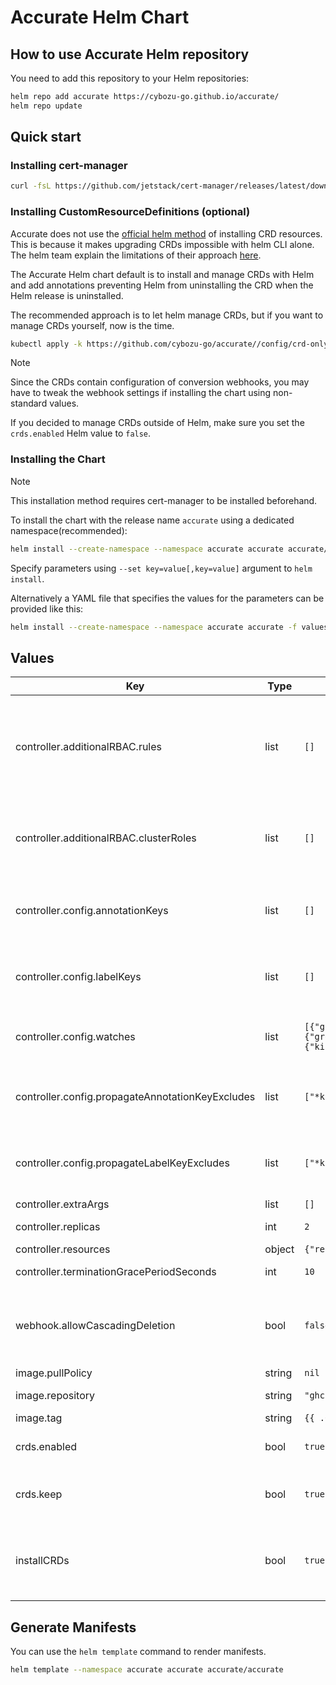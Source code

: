 # Accurate Helm Chart

## How to use Accurate Helm repository

You need to add this repository to your Helm repositories:

```bash
helm repo add accurate https://cybozu-go.github.io/accurate/
helm repo update
```

## Quick start

### Installing cert-manager

```bash
curl -fsL https://github.com/jetstack/cert-manager/releases/latest/download/cert-manager.yaml | kubectl apply -f -
```

### Installing CustomResourceDefinitions (optional)

Accurate does not use the [official helm method](https://helm.sh/docs/chart_best_practices/custom_resource_definitions/) of installing CRD resources.
This is because it makes upgrading CRDs impossible with helm CLI alone.
The helm team explain the limitations of their approach [here](https://helm.sh/docs/chart_best_practices/custom_resource_definitions/#some-caveats-and-explanations).

The Accurate Helm chart default is to install and manage CRDs with Helm and
add annotations preventing Helm from uninstalling the CRD when the Helm release is uninstalled.

The recommended approach is to let helm manage CRDs, but if you want to manage CRDs yourself, now is the time.

```bash
kubectl apply -k https://github.com/cybozu-go/accurate//config/crd-only/
```

> [!NOTE]
> Since the CRDs contain configuration of conversion webhooks, you may have to tweak the webhook settings
> if installing the chart using non-standard values.

If you decided to manage CRDs outside of Helm, make sure you set the `crds.enabled` Helm value to `false`.

### Installing the Chart

> [!NOTE]
> This installation method requires cert-manager to be installed beforehand.

To install the chart with the release name `accurate` using a dedicated namespace(recommended):

```bash
helm install --create-namespace --namespace accurate accurate accurate/accurate
```

Specify parameters using `--set key=value[,key=value]` argument to `helm install`.

Alternatively a YAML file that specifies the values for the parameters can be provided like this:

```bash
helm install --create-namespace --namespace accurate accurate -f values.yaml accurate/accurate
```

## Values

| Key                                              | Type   | Default                                                                                                                                                                           | Description                                                                                                                                                                                                                   |
|--------------------------------------------------|--------|-----------------------------------------------------------------------------------------------------------------------------------------------------------------------------------|-------------------------------------------------------------------------------------------------------------------------------------------------------------------------------------------------------------------------------|
| controller.additionalRBAC.rules                  | list   | `[]`                                                                                                                                                                              | Specify the RBAC rules to be added to the controller. ClusterRole and ClusterRoleBinding are created with the names `{{ release name }}-additional-resources`. The rules defined here will be used for the ClusterRole rules. |
| controller.additionalRBAC.clusterRoles           | list   | `[]`                                                                                                                                                                              | Specify additional ClusterRoles to be granted to the accurate controller. "admin" is recommended to allow the controller to manage common namespace-scoped resources.                                                         |
| controller.config.annotationKeys                 | list   | `[]`                                                                                                                                                                              | Annotations to be propagated to sub-namespaces. It is also possible to specify a glob pattern that can be interpreted by Go's "path.Match" func.                                                                              |
| controller.config.labelKeys                      | list   | `[]`                                                                                                                                                                              | Labels to be propagated to sub-namespaces. It is also possible to specify a glob pattern that can be interpreted by Go's "path.Match" func.                                                                                   |
| controller.config.watches                        | list   | `[{"group":"rbac.authorization.k8s.io","kind":"Role","version":"v1"},{"group":"rbac.authorization.k8s.io","kind":"RoleBinding","version":"v1"},{"kind":"Secret","version":"v1"}]` | List of GVK for namespace-scoped resources that can be propagated. Any namespace-scoped resource is allowed.                                                                                                                  |
| controller.config.propagateAnnotationKeyExcludes | list   | `["*kubernetes.io/*"]`                                                                                                                                                            | Annotations to exclude when propagating resources. It is also possible to specify a glob pattern that can be interpreted by Go's "path.Match" func.                                                                           |
| controller.config.propagateLabelKeyExcludes      | list   | `["*kubernetes.io/*"]`                                                                                                                                                            | Labels to exclude when propagating resources. It is also possible to specify a glob pattern that can be interpreted by Go's "path.Match" func.                                                                                |
| controller.extraArgs                             | list   | `[]`                                                                                                                                                                              | Optional additional arguments.                                                                                                                                                                                                |
| controller.replicas                              | int    | `2`                                                                                                                                                                               | Specify the number of replicas of the controller Pod.                                                                                                                                                                         |
| controller.resources                             | object | `{"requests":{"cpu":"100m","memory":"20Mi"}}`                                                                                                                                     | Specify resources.                                                                                                                                                                                                            |
| controller.terminationGracePeriodSeconds         | int    | `10`                                                                                                                                                                              | Specify terminationGracePeriodSeconds.                                                                                                                                                                                        |
| webhook.allowCascadingDeletion                   | bool   | `false`                                                                                                                                                                           | Enable to allow cascading deletion of namespaces. Accurate webhooks will only allow deletion of a namespace with children if this option is enabled.                                                                          |
| image.pullPolicy                                 | string | `nil`                                                                                                                                                                             | Accurate image pullPolicy.                                                                                                                                                                                                    |
| image.repository                                 | string | `"ghcr.io/cybozu-go/accurate"`                                                                                                                                                    | Accurate image repository to use.                                                                                                                                                                                             |
| image.tag                                        | string | `{{ .Chart.AppVersion }}`                                                                                                                                                         | Accurate image tag to use.                                                                                                                                                                                                    |
| crds.enabled                                     | bool   | `true`                                                                                                                                                                            | Decides if the CRDs should be installed as part of the Helm installation.                                                                                                                                                     |
| crds.keep                                        | bool   | `true`                                                                                                                                                                            | Setting this to `true` will prevent Helm from uninstalling the CRD when the Helm release is uninstalled.                                                                                                                      |
| installCRDs                                      | bool   | `true`                                                                                                                                                                            | Controls if CRDs are automatically installed and managed as part of your Helm release. Deprecated: Use `crds.enabled` and `crds.keep` instead.                                                                                |

## Generate Manifests

You can use the `helm template` command to render manifests.

```bash
helm template --namespace accurate accurate accurate/accurate
```
